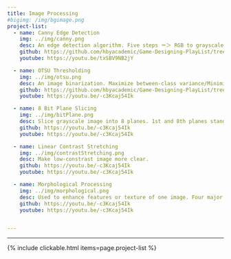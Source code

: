 ```yaml
---
title: Image Processing 
#bigimg: /img/bgimage.png
project-list:
  - name: Canny Edge Detection
    img: ../img/canny.png
    desc: An edge detection algorithm. Five steps ＝＞ RGB to grayscale, noise removal, edge detection, edge thinning, and connect weak edges. 
    github: https://github.com/hbyacademic/Game-Designing-PlayList/tree/master/GD_014_GomokuAPP
    youtube: https://youtu.be/txSBV9NB2jY

  - name: OTSU Thresholding
    img: ../img/otsu.png
    desc: An image binarization. Maximize between-class variance/Minimize within-class variance.
    github: https://github.com/hbyacademic/Game-Designing-PlayList/tree/master/GD_015_Ten10APP
    youtube: https://youtu.be/-c3Kcaj54Ik

  - name: 8 Bit Plane Slicing
    img: ../img/bitPlane.png
    desc: Slice grayscale image into 8 planes. 1st and 8th planes stand for low- and high-frequency signals, respectively.
    github: https://youtu.be/-c3Kcaj54Ik
    youtube: https://youtu.be/-c3Kcaj54Ik

  - name: Linear Contrast Stretching
    img: ../img/contrastStretching.png
    desc: Make low-constrast image more clear.
    github: https://youtu.be/-c3Kcaj54Ik
    youtube: https://youtu.be/-c3Kcaj54Ik

  - name: Morphological Processing
    img: ../img/morphological.png
    desc: Used to enhance features or texture of one image. Four major operations ＝＞ dilation, erosion, opening (erosion then dilation), and closing (dilation then erosion). 
    github: https://youtu.be/-c3Kcaj54Ik
    youtube: https://youtu.be/-c3Kcaj54Ik


---
```

--------------------------------------

{% include clickable.html items=page.project-list %}
